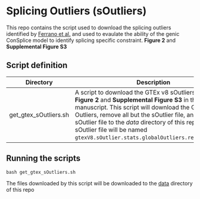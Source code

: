 # Splicing Outliers (sOutliers) 

This repo contains the script used to download the splicing outliers identified by [Ferrano et al.](https://www.science.org/doi/10.1126/science.aaz5900) and used to evaulate the ability of the genic ConSplice model to identify splicing specific constraint. **Figure 2** and **Supplemental Figure S3**



## Script definition 

| Directory | Description |
| --------- | ----------- |
| get_gtex_sOutliers.sh | A script to download the GTEx v8 sOutliers used for **Figure 2** and **Supplemental Figure S3** in the manuscript. This script will download the GTEx v8 Outliers, remove all but the sOutlier file, and move the sOutlier file to the *data* directory of this repo. The sOutlier file will be named `gtexV8.sOutlier.stats.globalOutliers.removed.txt.gz`. | 

## Running the scripts


```
bash get_gtex_sOutliers.sh
```

The files downloaded by this script will be downloaded to the [data](https://github.com/mikecormier/ConSplice-manuscript/data/) directory of this repo
